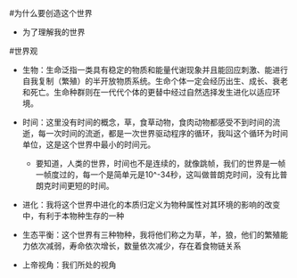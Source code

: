 #为什么要创造这个世界
- 为了理解我的世界

#世界观
- 生物：生命泛指一类具有稳定的物质和能量代谢现象并且能回应刺激、能进行自我复制（繁殖）的半开放物质系统。生命个体一定会经历出生、成长、衰老和死亡。生命种群则在一代代个体的更替中经过自然选择发生进化以适应环境。

- 时间：这里没有时间的概念，草，食草动物，食肉动物都感受不到时间的流逝，每一次时间的流逝，都是一次世界驱动程序的循环，我叫这个循环为时间单位，这是这个世界中最小的时间元。
	- 要知道，人类的世界，时间也不是连续的，就像跳帧，我们的世界是一帧一帧度过的，每一个是简单元是10^-34秒，这叫做普朗克时间，没有比普朗克时间更短的时间。

- 进化：我将这个世界中进化的本质归定义为物种属性对其环境的影响的改变中，有利于本物种生存的一种

- 生态平衡：这个世界有三种物种，我将他们称之为草，羊，狼，他们的繁殖能力依次减弱，寿命依次增长，数量依次减少，存在着食物链关系

- 上帝视角：我们所处的视角